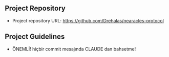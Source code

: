 ## Project Repository

- Project repository URL: https://github.com/Drehalas/nearacles-protocol

## Project Guidelines

- ÖNEMLİ! hiçbir commit mesajında CLAUDE dan bahsetme!